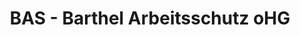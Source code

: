 ---
title: "BAS - Barthel Arbeitsschutz oHG"
url: /altenburg/bas-barthel-arbeitsschutz-ohg/
shop: Allgemein
---